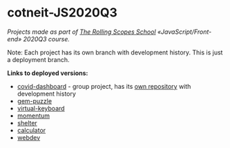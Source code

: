 # cotneit-JS2020Q3

*Projects made as part of [The Rolling Scopes School](https://rs.school/) «JavaScript/Front-end» 2020Q3 course.*

Note: Each project has its own branch with development history. This is just a deployment branch.

**Links to deployed versions:**

* [covid-dashboard](https://cotneit.github.io/covid-dashboard/) - group project, has its [own repository](https://cotneit.github.io/covid-dashboard/) with development history
* [gem-puzzle](https://cotneit.github.io/cotneit-JS2020Q3/gem-puzzle/)
* [virtual-keyboard](https://cotneit.github.io/cotneit-JS2020Q3/virtual-keyboard/)
* [momentum](https://cotneit.github.io/cotneit-JS2020Q3/momentum/)
* [shelter](https://cotneit.github.io/cotneit-JS2020Q3/shelter/pages/main)
* [calculator](https://cotneit.github.io/cotneit-JS2020Q3/calculator/)
* [webdev](https://cotneit.github.io/cotneit-JS2020Q3/webdev/)